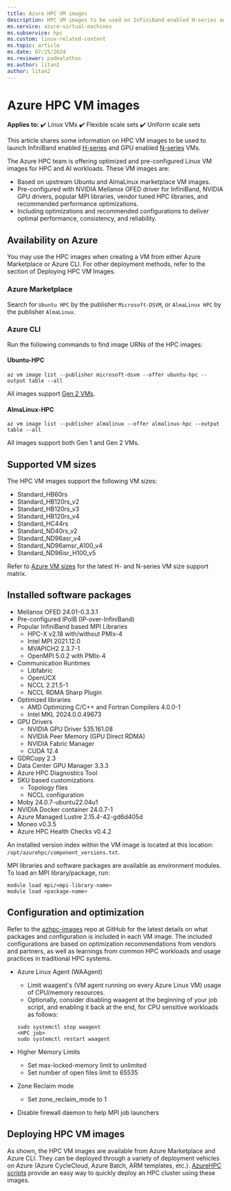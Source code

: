 ```yaml
---
title: Azure HPC VM images
description: HPC VM images to be used on InfiniBand enabled H-series and GPU enabled N-series VMs.
ms.service: azure-virtual-machines
ms.subservice: hpc
ms.custom: linux-related-content
ms.topic: article
ms.date: 07/25/2024
ms.reviewer: padmalathas
ms.author: litan2
author: litan2
---
```


# Azure HPC VM images

**Applies to:** :heavy_check_mark: Linux VMs :heavy_check_mark: Flexible scale sets :heavy_check_mark: Uniform scale sets

This article shares some information on HPC VM images to be used to launch InfiniBand enabled [H-series](sizes-hpc.md) and GPU enabled [N-series](sizes-gpu.md) VMs.

The Azure HPC team is offering optimized and pre-configured Linux VM images for HPC and AI workloads. These VM images are:

- Based on upstream Ubuntu and AlmaLinux marketplace VM images.
- Pre-configured with NVIDIA Mellanox OFED driver for InfiniBand, NVIDIA GPU drivers, popular MPI libraries, vendor tuned HPC libraries, and recommended performance optimizations.
- Including optimizations and recommended configurations to deliver optimal performance, consistency, and reliability. 

## Availability on Azure

You may use the HPC images when creating a VM from either Azure Marketplace or Azure CLI. For other deployment methods, refer to the section of Deploying HPC VM Images.

### Azure Marketplace

Search for `Ubuntu HPC` by the publisher `Microsoft-DSVM`, or `AlmaLinux HPC` by the publisher `AlmaLinux`.

### Azure CLI

Run the following commands to find image URNs of the HPC images:

#### Ubuntu-HPC

```
az vm image list --publisher microsoft-dsvm --offer ubuntu-hpc --output table --all
```

All images support [Gen 2 VMs](generation-2.md).

#### AlmaLinux-HPC

```
az vm image list --publisher almalinux --offer almalinux-hpc --output table --all
```

All images support both Gen 1 and Gen 2 VMs.

## Supported VM sizes

The HPC VM images support the following VM sizes:

- Standard_HB60rs
- Standard_HB120rs_v2     
- Standard_HB120rs_v3
- Standard_HB120rs_v4
- Standard_HC44rs
- Standard_ND40rs_v2
- Standard_ND96asr_v4
- Standard_ND96amsr_A100_v4
- Standard_ND96isr_H100_v5

Refer to [Azure VM sizes](sizes.md) for the latest H- and N-series VM size support matrix.

## Installed software packages

- Mellanox OFED 24.01-0.3.3.1
- Pre-configured IPoIB (IP-over-InfiniBand)
- Popular InfiniBand based MPI Libraries
    - HPC-X v2.18 with/without PMIx-4
    - Intel MPI 2021.12.0
    - MVAPICH2 2.3.7-1
    - OpenMPI 5.0.2 with PMIx-4
-	Communication Runtimes
    - Libfabric
    - OpenUCX
    - NCCL 2.21.5-1
    - NCCL RDMA Sharp Plugin
- Optimized libraries
    - AMD Optimizing C/C++ and Fortran Compilers 4.0.0-1
    - Intel MKL 2024.0.0.49673
- GPU Drivers
    - NVIDIA GPU Driver 535.161.08
    - NVIDIA Peer Memory (GPU Direct RDMA)
    - NVIDIA Fabric Manager
    - CUDA 12.4
- GDRCopy 2.3
- Data Center GPU Manager 3.3.3
- Azure HPC Diagnostics Tool
- SKU based customizations
    - Topology files
    - NCCL configuration
- Moby 24.0.7-ubuntu22.04u1
- NVIDIA Docker container 24.0.7-1
- Azure Managed Lustre 2.15.4-42-gd6d405d
- Moneo v0.3.5
- Azure HPC Health Checks v0.4.2

An installed version index within the VM image is located at this location: ```/opt/azurehpc/component_versions.txt```.

MPI libraries and software packages are available as environment modules. To load an MPI library/package, run:

```
module load mpi/<mpi-library-name>
module load <package-name>
```

## Configuration and optimization

Refer to the [azhpc-images](https://github.com/Azure/azhpc-images) repo at GitHub for the latest details on what packages and configuration is included in each VM image. The included configurations are based on optimization recommendations from vendors and partners, as well as learnings from common HPC workloads and usage practices in traditional HPC systems.

- Azure Linux Agent (WAAgent)
    - Limit waagent's (VM agent running on every Azure Linux VM) usage of CPU/memory resources.
    - Optionally, consider disabling waagent at the beginning of your job script, and enabling it back at the end, for CPU sensitive workloads as follows:
    
    ```
    sudo systemctl stop waagent
    <HPC job>
    sudo systemctl restart waagent
    ```

- Higher Memory Limits
    - Set max-locked-memory limit to unlimited
    - Set number of open files limit to 65535

- Zone Reclaim mode
    - Set zone_reclaim_mode to 1

- Disable firewall daemon to help MPI job launchers

## Deploying HPC VM images

As shown, the HPC VM images are available from Azure Marketplace and Azure CLI. They can be deployed through a variety of deployment vehicles on Azure (Azure CycleCloud, Azure Batch, ARM templates, etc.). [AzureHPC scripts](https://github.com/Azure/azurehpc/) provide an easy way to quickly deploy an HPC cluster using these images.
